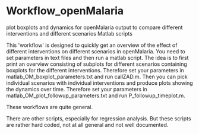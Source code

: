 # Workflow_openMalaria
plot boxplots and dynamics for openMalaria output to compare different interventions and different scenarios
Matlab scripts 

This 'workflow' is designed to quickly get an overview of the effect of different interventions on different scenarios 
in openMalaria. 
You need to set parameters in text files and then run a matlab script.
The idea is to first print an overview consisting of subplots for different scenarios containing boxplots for the different 
interventions. 
Therefore set your parameters in matlab_OM_boxplot_parameters.txt and run callZAD.m.
Then you can pick individual scenarios with individual interventions and produce plots showing the dynamics over time.
Therefore set your parameters in matlab_OM_plot_followup_parameters.txt and run P_followup_timeplot.m.

These workflows are quite general.

There are other scripts, especially for regression analysis. But these scripts are rather hard coded, not at all general and 
not well documented.
